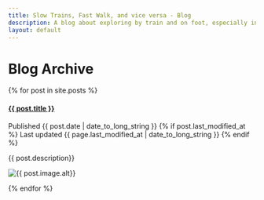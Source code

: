 ```yaml
---
title: Slow Trains, Fast Walk, and vice versa - Blog
description: A blog about exploring by train and on foot, especially in Málaga province
layout: default
---
```


# Blog Archive

{% for post in site.posts %}
 
 <div class="blogentry">
 
   <h4><a href="{{ post.url }}">{{ post.title }}</a></h4>
   <p>
   Published {{ post.date | date_to_long_string }} 
   {% if post.last_modified_at %}
     Last updated {{ page.last_modified_at | date_to_long_string }} 
   {% endif %}
   </p>
   <p>{{ post.description}}</p>
   <img src= "{{ post.image.path}}" alt="{{ post.image.alt}}"/>

 </div>

{% endfor %}


